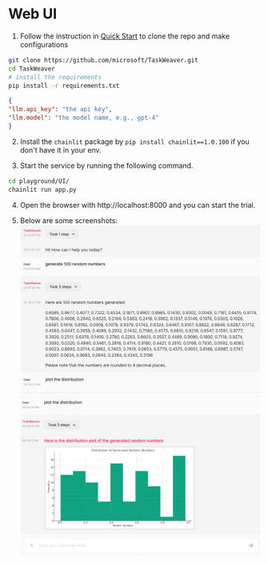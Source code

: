 # Web UI

1. Follow the instruction in [Quick Start](../quickstart.md) to clone the repo and make configurations

```bash
git clone https://github.com/microsoft/TaskWeaver.git
cd TaskWeaver
# install the requirements
pip install -r requirements.txt
```

```json
{
"llm.api_key": "the api key",
"llm.model": "the model name, e.g., gpt-4"
}
```

2. Install the `chainlit` package by `pip install chainlit==1.0.100` if you don't have it in your env.

3. Start the service by running the following command.

```bash
cd playground/UI/
chainlit run app.py
```

4. Open the browser with http://localhost:8000 and you can start the trial. 

5. Below are some screenshots:
![TaskWeaver UI Screenshot 1](../../static/img/ui_screenshot_1.png)
![TaskWeaver UI Screenshot 2](../../static/img/ui_screenshot_2.png)